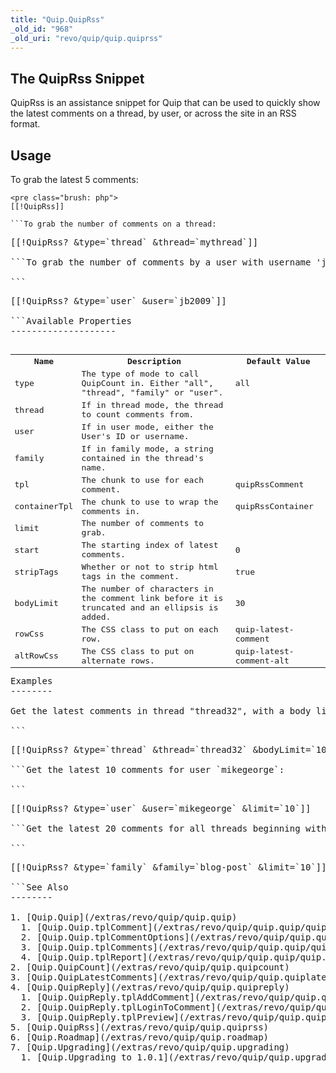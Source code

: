 ```yaml
---
title: "Quip.QuipRss"
_old_id: "968"
_old_uri: "revo/quip/quip.quiprss"
---
```


The QuipRss Snippet
-------------------

QuipRss is an assistance snippet for Quip that can be used to quickly show the latest comments on a thread, by user, or across the site in an RSS format.

Usage
-----

To grab the latest 5 comments:

```
<pre class="brush: php">
[[!QuipRss]]

```To grab the number of comments on a thread:

```
<pre class="brush: php">
[[!QuipRss? &type=`thread` &thread=`mythread`]]

```To grab the number of comments by a user with username 'jb2009':

```
<pre class="brush: php">
[[!QuipRss? &type=`user` &user=`jb2009`]]

```Available Properties
--------------------

<table><tbody><tr><th>Name</th><th>Description</th><th>Default Value</th></tr><tr><td>type</td><td>The type of mode to call QuipCount in. Either "all", "thread", "family" or "user".</td><td>all</td></tr><tr><td>thread</td><td>If in thread mode, the thread to count comments from.</td><td> </td></tr><tr><td>user</td><td>If in user mode, either the User's ID or username.</td><td> </td></tr><tr><td>family</td><td>If in family mode, a string contained in the thread's name.</td><td> </td></tr><tr><td>tpl</td><td>The chunk to use for each comment.</td><td>quipRssComment</td></tr><tr><td>containerTpl</td><td>The chunk to use to wrap the comments in.</td><td>quipRssContainer</td></tr><tr><td>limit</td><td>The number of comments to grab.</td></tr><tr><td>start</td><td>The starting index of latest comments.</td><td>0</td></tr><tr><td>stripTags</td><td>Whether or not to strip html tags in the comment.</td><td>true</td></tr><tr><td>bodyLimit</td><td>The number of characters in the comment link before it is truncated and an ellipsis is added.</td><td>30</td></tr><tr><td>rowCss</td><td>The CSS class to put on each row.</td><td>quip-latest-comment</td></tr><tr><td>altRowCss</td><td>The CSS class to put on alternate rows.</td><td>quip-latest-comment-alt</td></tr></tbody></table>Examples
--------

Get the latest comments in thread "thread32", with a body limit of 100 characters:

```
<pre class="brush: php">
[[!QuipRss? &type=`thread` &thread=`thread32` &bodyLimit=`100`]]

```Get the latest 10 comments for user `mikegeorge`:

```
<pre class="brush: php">
[[!QuipRss? &type=`user` &user=`mikegeorge` &limit=`10`]]

```Get the latest 20 comments for all threads beginning with 'blog-post':

```
<pre class="brush: php">
[[!QuipRss? &type=`family` &family=`blog-post` &limit=`10`]]

```See Also
--------

1. [Quip.Quip](/extras/revo/quip/quip.quip)
  1. [Quip.Quip.tplComment](/extras/revo/quip/quip.quip/quip.quip.tplcomment)
  2. [Quip.Quip.tplCommentOptions](/extras/revo/quip/quip.quip/quip.quip.tplcommentoptions)
  3. [Quip.Quip.tplComments](/extras/revo/quip/quip.quip/quip.quip.tplcomments)
  4. [Quip.Quip.tplReport](/extras/revo/quip/quip.quip/quip.quip.tplreport)
2. [Quip.QuipCount](/extras/revo/quip/quip.quipcount)
3. [Quip.QuipLatestComments](/extras/revo/quip/quip.quiplatestcomments)
4. [Quip.QuipReply](/extras/revo/quip/quip.quipreply)
  1. [Quip.QuipReply.tplAddComment](/extras/revo/quip/quip.quipreply/quip.quipreply.tpladdcomment)
  2. [Quip.QuipReply.tplLoginToComment](/extras/revo/quip/quip.quipreply/quip.quipreply.tpllogintocomment)
  3. [Quip.QuipReply.tplPreview](/extras/revo/quip/quip.quipreply/quip.quipreply.tplpreview)
5. [Quip.QuipRss](/extras/revo/quip/quip.quiprss)
6. [Quip.Roadmap](/extras/revo/quip/quip.roadmap)
7. [Quip.Upgrading](/extras/revo/quip/quip.upgrading)
  1. [Quip.Upgrading to 1.0.1](/extras/revo/quip/quip.upgrading/quip.upgrading-to-1.0.1)